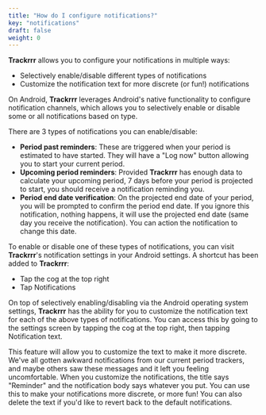 ```yaml
---
title: "How do I configure notifications?"
key: "notifications"
draft: false
weight: 0
---
```


**Trackrrr** allows you to configure your notifications in multiple ways:

- Selectively enable/disable different types of notifications
- Customize the notification text for more discrete (or fun!) notifications

On Android, **Trackrrr** leverages Android's native functionality to configure notification channels, which allows you to selectively enable or disable some or all notifications based on type.

There are 3 types of notifications you can enable/disable:

- **Period past reminders**: These are triggered when your period is estimated to have started. They will have a "Log now"  button allowing you to start your current period.
- **Upcoming period reminders**: Provided **Trackrrr** has enough data to calculate your upcoming period, 7 days before your period is projected to start, you should receive a notification reminding you.
- **Period end date verification**: On the projected end date of your period, you will be prompted to confirm the period end date. If you ignore this notification, nothing happens, it will use the projected end date (same day you receive the notification). You can action the notification to change this date.

To enable or disable one of these types of notifications, you can visit **Trackrrr**'s notification settings in your Android settings. A shortcut has been added to **Trackrrr**:

- Tap the cog at the top right
- Tap Notifications

On top of selectively enabling/disabling via the Android operating system settings, **Trackrrr** has the ability for you to customize the notification text for each of the above types of notifications. You can access this by going to the settings screen by tapping the cog at the top right, then tapping Notification text.

This feature will allow you to customize the text to make it more discrete. We've all gotten awkward notifications from our current period trackers, and maybe others saw these messages and it left you feeling uncomfortable. When you customize the notifications, the title says "Reminder" and the notification body says whatever you put. You can use this to make your notifications more discrete, or more fun! You can also delete the text if you'd like to revert back to the default notifications.
